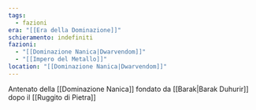 ```yaml
---
tags:
  - fazioni
era: "[[Era della Dominazione]]"
schieramento: indefiniti
fazioni:
  - "[[Dominazione Nanica|Dwarvendom]]"
  - "[[Impero del Metallo]]"
location: "[[Dominazione Nanica|Dwarvendom]]"
---
```

Antenato della [[Dominazione Nanica]] fondato da [[Barak|Barak Duhurir]] dopo il [[Ruggito di Pietra]]